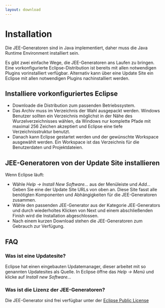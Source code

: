 ```yaml
---
layout: download
---
```


Installation
=========================

Die JEE-Generatoren sind in Java implementiert, daher muss die Java Runtime Environment installiert sein.

Es gibt zwei einfache Wege, die JEE-Generatoren ans Laufen zu bringen. Eine vorkonfigurierte Eclipse-Distribution ist bereits mit allen notwendigen Plugins vorinstalliert verfügbar. Alternativ kann über eine Update Site ein Eclipse mit allen notwendigen Plugins nachinstalliert werden.

Installiere vorkonfiguriertes Eclipse
------------------------------

 * Downloade die Distribution zum passenden Betriebssystem.
 * Das Archiv muss im Verzeichnis der Wahl ausgepackt werden. Windows Benutzer sollten ein Verzeichnis möglichst in der Nähe des Wurzelverzeichnisses wählen, da Windows nur komplette Pfade mit maximal 256 Zeichen akzeptiert und Eclipse eine tiefe Verzeichnisstruktur benutzt.
 * Danach kann Eclipse gestartet werden und der gewünschte Workspace ausgewählt werden. Ein Workspace ist das Verzeichnis für die Benutzerdaten und Projektdateien.

JEE-Generatoren von der Update Site installieren
------------------------------

Wenn Eclipse läuft:

 * Wähle _Help -> Install New Software..._ aus der Menüleiste und _Add..._ Geben Sie eine der Update Site URLs von oben an. Diese Site fasst alle benötigten Komponenten und Abhängigkeiten für die JEE-Generatoren zusammen.
 * Wähle den passenden JEE-Generator aus der Kategorie JEE-Generators und durch wiederholtes Klicken von Next und einem abschließenden Finish wird die Installation abgeschlossen.
 * Nach einem kurzen Download stehen die JEE-Generatoren zum Gebrauch zur Verfügung.

FAQ
---

### Was ist eine Updatesite? 

Eclipse hat einen eingebauten Updatemanager, dieser arbeitet mit so
genannten Updatesites als Quelle.  In Eclipse öffne das _Help -> Menü_ und
klicke auf _Install new Software..._

### Was ist die Lizenz der JEE-Generatoren?

Die JEE-Generator sind frei verfügbar unter der [Eclipse Public License](http://www.eclipse.org/legal/epl-v10.html)


